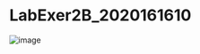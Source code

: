 # LabExer2B_2020161610
 
![image](https://user-images.githubusercontent.com/101295973/163683610-7aa66597-ae77-4577-af60-6c55ee09d3f5.png)
